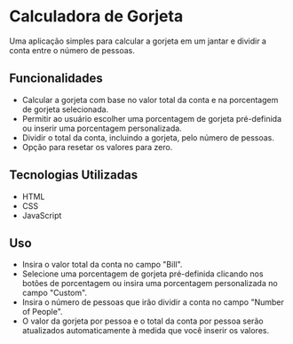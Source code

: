 # Calculadora de Gorjeta

Uma aplicação simples para calcular a gorjeta em um jantar e dividir a conta entre o número de pessoas.

## Funcionalidades

- Calcular a gorjeta com base no valor total da conta e na porcentagem de gorjeta selecionada.
- Permitir ao usuário escolher uma porcentagem de gorjeta pré-definida ou inserir uma porcentagem personalizada.
- Dividir o total da conta, incluindo a gorjeta, pelo número de pessoas.
- Opção para resetar os valores para zero.

## Tecnologias Utilizadas

- HTML
- CSS
- JavaScript

## Uso

- Insira o valor total da conta no campo "Bill".
- Selecione uma porcentagem de gorjeta pré-definida clicando nos botões de porcentagem ou insira uma porcentagem personalizada no campo "Custom".
- Insira o número de pessoas que irão dividir a conta no campo "Number of People".
- O valor da gorjeta por pessoa e o total da conta por pessoa serão atualizados automaticamente à medida que você inserir os valores.